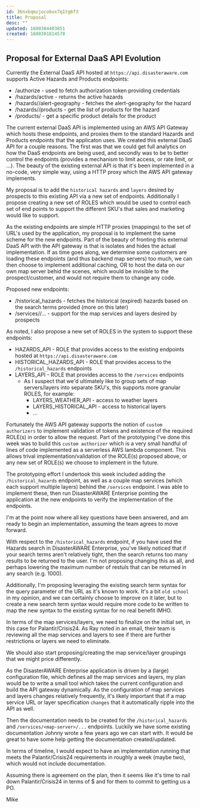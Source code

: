 ```yaml
---
id: 36nxbqmzjocobox7q1tg6f3
title: Proposal
desc: ""
updated: 1680304403851
created: 1680301814578
---
```


## Proposal for External DaaS API Evolution

Currently the External DaaS API hosted at `https://api.disasteraware.com` supports Active Hazards and Products endpoints:

- /authorize - used to fetch authorization token providing credentials
- /hazards/active - returns the active hazards
- /hazards/<hazard-id>/alert-geography - fetches the alert-geography for the hazard
- /hazards/<hazard-id>/products - get the list of products for the hazard
- /products/<product-id> - get a specific product details for the product

The current external DaaS API is implemented using an AWS API Gateway which hosts these endpoints, and proxies them to the standard Hazards and Products endpoints that the applicaton uses. We created this external DaaS API for a couple reasons. The first was that we could get full analytics on how the DaaS endpoints are being used, and secondly was to be to better control the endpoints (provides a mechanism to limit access, or rate limit, or ...). The beauty of the existing external API is that it's been implemented in a no-code, very simple way, using a HTTP proxy which the AWS API gateway implements.

My proposal is to add the `historical hazards` and `layers` desired by prospects to this existing API via a new set of endpoints. Additionally I propose creating a new set of ROLES which would be used to control each set of end points to support the different SKU's that sales and marketing would like to support.

As the existing endpoints are simple HTTP proxies (mappings) to the set of URL's used by the application, my proposal is to implement the same scheme for the new endpoints. Part of the beauty of fronting this external DaaS API with the API gateway is that is isolates and hides the actual implementation. If as time goes along, we determine some customers are loading these endpoints (and thus backend map servers) too much, we can then choose to implement additional caching, OR to host the data on our own map server behid the scenes, which would be invisible to the prospect/customer, and would not require them to change any code.

Proposed new endpoints:

- /historical_hazards - fetches the historical (expired) hazards based on the search terms provided (more on this later)
- /services/<map-service-name>/... - support for the map services and layers desired by prospects

As noted, I also propose a new set of ROLES in the system to support these endpoints:

- HAZARDS_API - ROLE that provides access to the existing endpoints hosted at `https://api.disasteraware.com`
- HISTORICAL_HAZARDS_API - ROLE that provides access to the `/historical_hazards` endpoints
- LAYERS_API - ROLE that provides access to the `/services` endpoints
  - As I suspect that we'd ultimately like to group sets of map servers/layers into separate SKU's, this supports more granular ROLES, for example:
    - LAYERS_WEATHER_API - access to weather layers
    - LAYERS_HISTORICAL_API - access to historical layers
    - ...

Fortunately the AWS API gateway supports the notion of `custom authorizers` to implement validation of tokens and existence of the required ROLE(s) in order to allow the request. Part of the prototyping I've done this week was to build this `custom authorizer` which is a very small handful of lines of code implemented as a serverless AWS lambda component. This allows trival implementation/validation of the ROLE(s) proposed above, or any new set of ROLE(s) we choose to implement in the future.

The prototyping effort I undertook this week included adding the `/historical_hazards` endpoint, as well as a couple map services (which each support multiple layers) behind the `/services` endpoint. I was able to implement these, then run DisasterAWARE Enterprise pointing the application at the new endpoints to verify the implementation of the endpoints.

I'm at the point now where all key questions have been answered, and am ready to begin an implementation, assuming the team agrees to move forward.

With respect to the `/historical_hazards` endpoint, if you have used the Hazards search in DisasterAWARE Enterprise, you've likely noticed that if your search terms aren't relatively tight, then the search returns too many results to be returned to the user. I'm not proposing changing this as all, and perhaps lowering the maximum number of restuls that can be returned in any search (e.g. 1000).

Additionally, I'm proposing leveraging the existing search term syntax for the query parameter of the URL as it's known to work. It's a bit `old school` in my opinion, and we can certainly choose to improve on it later, but to create a new search term syntax would require more code to be written to map the new syntax to the existing syntax for no real benefit IMHO.

In terms of the map services/layers, we need to finalize on the initial set, in this case for Palantir/Crisis24. As Ray noted in an email, their team is reviewing all the map services and layers to see if there are further restrictions or layers we need to eliminate.

We should also start proposing/creating the map service/layer groupings that we might price differently.

As the DisasterAWARE Enterprise application is driven by a (large) configuration file, which defines all the map services and layers, my plan would be to write a small tool which takes the current configuration and build the API gateway dynamically. As the configuration of map services and layers changes relatively frequently, it's likely important that if a map service URL or layer specification `changes` that it automatically ripple into the API as well.

Then the documentation needs to be created for the `/historical_hazards` and `/services/<map-server>/...` endpoints. Luckily we have some existing documentation Johnny wrote a few years ago we can start with. It would be great to have some help getting the documentation created/updated.

In terms of timeline, I would expect to have an implementation running that meets the Palantir/Crisis24 requirements in roughly a week (maybe two), which would not include documentation.

Assuming there is agreement on the plan, then it seems like it's time to nail down Palantir/Crisis24 in terms of $ and for them to commit to getting us a PO.

Mike
